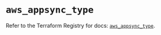 # `aws_appsync_type`

Refer to the Terraform Registry for docs: [`aws_appsync_type`](https://registry.terraform.io/providers/hashicorp/aws/5.38.0/docs/resources/appsync_type).
